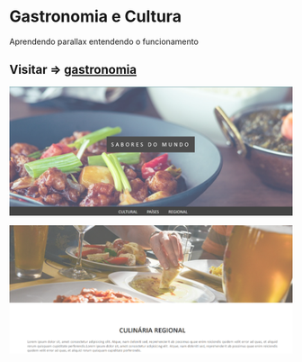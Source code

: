 # Gastronomia e Cultura

Aprendendo parallax entendendo o funcionamento 

## Visitar => [gastronomia](https://gastronomia-e-cultura.netlify.app)

![topo](gastronomia01.png)

![meio](gastronomia02.png)

